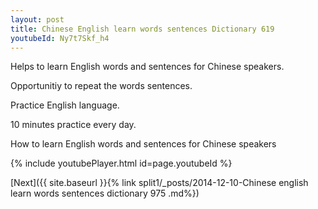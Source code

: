 ```yaml
---
layout: post
title: Chinese English learn words sentences Dictionary 619 
youtubeId: Ny7t7Skf_h4
---
```

 
 
Helps to learn English words and sentences for Chinese speakers.

Opportunitiy to repeat the words sentences. 

Practice English language. 
 
10 minutes practice every day. 
 
How to learn English words and sentences for Chinese speakers 
 
{% include youtubePlayer.html id=page.youtubeId %}
 
 
[Next]({{ site.baseurl }}{% link  split1/_posts/2014-12-10-Chinese english learn words sentences dictionary 975 .md%})
 
